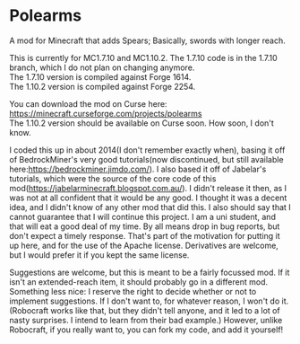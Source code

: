# Polearms
A mod for Minecraft that adds Spears; Basically, swords with longer reach.

This is currently for MC1.7.10 and MC1.10.2. The 1.7.10 code is in the 1.7.10 branch, which I do not plan on changing anymore.  
The 1.7.10 version is compiled against Forge 1614.  
The 1.10.2 version is compiled against Forge 2254.

You can download the mod on Curse here: https://minecraft.curseforge.com/projects/polearms  
The 1.10.2 version should be available on Curse soon. How soon, I don't know.

I coded this up in about 2014(I don't remember exactly when), basing it off of BedrockMiner's very good tutorials(now discontinued, but still available here:https://bedrockminer.jimdo.com/). I also based it off of Jabelar's tutorials, which were the source of the core code of this mod(https://jabelarminecraft.blogspot.com.au/).
I didn't release it then, as I was not at all confident that it would be any good. I thought it was a decent idea, and I didn't know of any other mod that did this.
I also should say that I cannot guarantee that I will continue this project. I am a uni student, and that will eat a good deal of my time. By all means drop in bug reports, but don't expect a timely response.
That's part of the motivation for putting it up here, and for the use of the Apache license. Derivatives are welcome, but I would prefer it if you kept the same license.

Suggestions are welcome, but this is meant to be a fairly focussed mod. If it isn't an extended-reach item, it should probably go in a different mod.
Something less nice: I reserve the right to decide whether or not to implement suggestions. If I don't want to, for whatever reason, I won't do it. (Robocraft works like that, but they didn't tell anyone, and it led to a lot of nasty surprises. I intend to learn from their bad example.)
However, unlike Robocraft, if you really want to, you can fork my code, and add it yourself!
